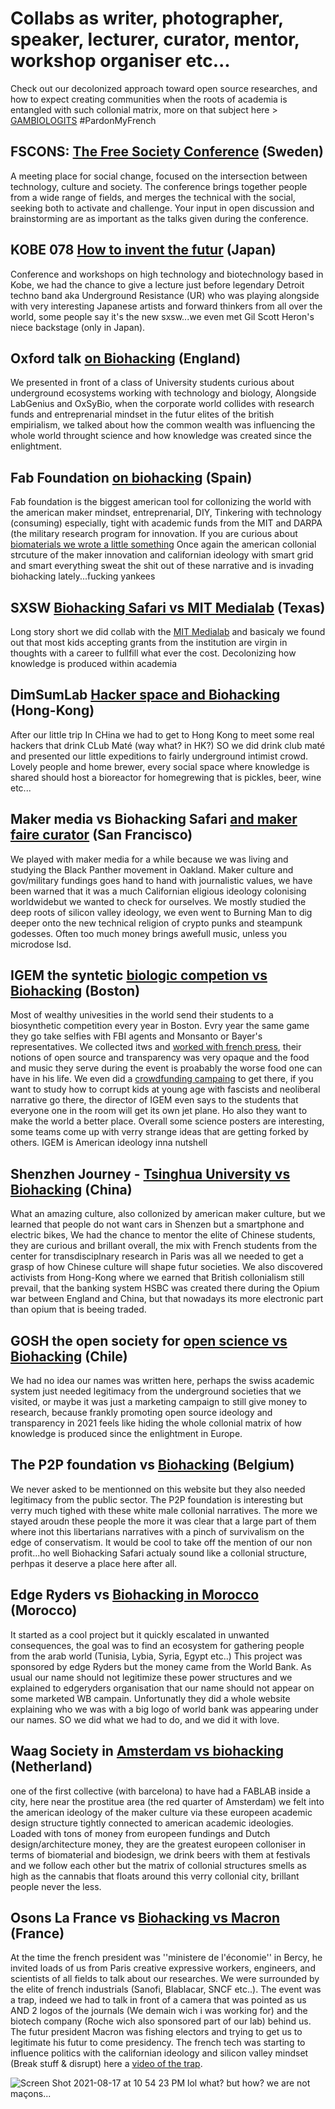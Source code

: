 # Collabs as writer, photographer, speaker, lecturer, curator, mentor, workshop organiser etc...

Check out our decolonized approach toward open source researches, and how to expect creating communities when the roots of academia is entangled with such collonial matrix, more on that subject here > [GAMBIOLOGITS](https://gambiolo.github.io/decolonizing-biohackingsafari/) #PardonMyFrench

## FSCONS: [The Free Society Conference](https://fscons.org/2015/schedule/?ltclid=2738ed23-fc47-41f7-bee6-1e759b5857f5) (Sweden)

A meeting place for social change, focused on the intersection between technology, culture and society. The conference brings together people from a wide range of fields, and merges the technical with the social, seeking both to activate and challenge. Your input in open discussion and brainstorming are as important as the talks given during the conference.

## KOBE 078 [How to invent the futur](https://2018.078kobe.jp/events/5576/index.html?ltclid=c1ee619e-f6af-4176-94d6-176d1b0541fd) (Japan)

Conference and workshops on high technology and biotechnology based in Kobe, we had the chance to give a lecture just before legendary Detroit techno band  aka Underground Resistance (UR) who was playing alongside with very interesting Japanese artists and forward thinkers from all over the world, some people say it's the new sxsw...we even met Gil Scott Heron's niece backstage (only in Japan).

## Oxford talk [on Biohacking](https://new.talks.ox.ac.uk/talks/id/a449c919-352e-4a01-8055-d8abb744312a/?ltclid=66e994b5-4475-4759-8824-d9136422bd3f)  (England)

We presented in front of a class of University students curious about underground ecosystems working with technology and biology, Alongside LabGenius and OxSyBio, when the corporate world collides with research funds and entreprenarial mindset in the futur elites of the british empirialism, we talked about how the common wealth was influencing the whole world throught science and how knowledge was created since the enlightment.

## Fab Foundation [on biohacking](https://fab10.org/en/fab-festival?ltclid=512955c3-e132-4e76-87bb-5715fd8abe4f) (Spain)

Fab foundation is the biggest american tool for collonizing the world with the american maker mindset, entreprenarial, DIY, Tinkering with technology (consuming) especially, tight with academic funds from the MIT and DARPA (the military research program for innovation. If you are curious about [biomaterials we wrote a little something](https://medium.com/@BHsafari/biodesign-and-biomaterials-2e676c92a604) Once again the american collonial strcuture of the maker innovation and californian ideology with smart grid and smart everything sweat the shit out of these narrative and is invading biohacking lately...fucking yankees

## SXSW [Biohacking Safari vs MIT Medialab](https://medium.com/@BHsafari/sxsw-is-crazy-synbio-is-here-to-stay-5ae40a1c5fbf?ltclid=e2ae4d68-35bf-43e2-b60a-a09926ffebfd) (Texas)

Long story short we did collab with the [MIT Medialab](https://gambiolo.github.io/tainted-transparency/) and basicaly we found out that most kids accepting grants from the institution are virgin in thoughts with a career to fullfill what ever the cost. Decolonizing how knowledge is produced within academia 



## DimSumLab [Hacker space and Biohacking](https://www.dimsumlabs.com/2016/02/05/hackjam-2nd-february-2016/) (Hong-Kong)

After our little trip In CHina we had to get to Hong Kong to meet some real hackers that drink CLub Maté (way what? in HK?) SO we did drink club maté and presented our little expeditions to fairly underground intimist crowd. Lovely people and home brewer, every social space where knowledge is shared should host a bioreactor for homegrewing that is pickles, beer, wine etc...

## Maker media vs Biohacking Safari [and maker faire curator](https://makezine.com/author/biohacking-safari?ltclid=aa4158d8-cc99-42fe-9964-55bcb3286b81) (San Francisco) 

We played with maker media for a while because we was living and studying the Black Panther movement in Oakland. Maker culture and gov/military fundings goes hand to hand with journalistic values, we have been warned that it was a much Californian eligious ideology colonising worldwidebut we wanted to check for ourselves. We mostly studied the deep roots of silicon valley ideology, we even went to Burning Man to dig deeper onto the new technical religion of crypto punks and steampunk godesses. Often too much money brings awefull music, unless you microdose lsd.

## IGEM the syntetic [biologic competion vs Biohacking](https://www.makery.info/en/2014/11/04/le-fromage-vegan-gagne-le-1er-prix-open-labs-de-ligem/) (Boston) 

Most of wealthy univesities in the world send their students to a biosynthetic competition every year in Boston. Evry year the same game they go take selfies with FBI agents and Monsanto or Bayer's representatives. We collected itws and [worked with french press](https://www.nouvelobs.com/sciences/20141114.OBS5090/ces-biohackers-qui-jouent-aux-lego-avec-l-adn-des-bacteries.html), their notions of open source and transparency was very opaque and the food and music they serve during the event is proabably the worse food one can have in his life. We even did a [crowdfunding campaing](https://www.kisskissbankbank.com/fr/projects/biohacking-safari-on-tour) to get there, if you want to study how to corrupt kids at young age with fascists and neoliberal narrative go there, the director of IGEM even says to the students that everyone one in the room will get its own jet plane. Ho also they want to make the world a better place. Overall some science posters are interesting, some teams come up with verry strange ideas that are getting forked by others. IGEM is American ideology inna nutshell

## Shenzhen Journey - [Tsinghua University vs Biohacking](https://medium.com/@dailylaurel/shenzhen-journey-at-tsinghua-university-d4f7865b9da6) (China)
What an amazing culture, also collonized by american maker culture, but we learned that people do not want cars in Shenzen but a smartphone and electric bikes, We had the chance to mentor the elite of Chinese students, they are curious and brillant overall, the mix with French students from the center for transdisciplnary research in Paris was all we needed to get a grasp of how Chinese culture will shape futur societies. We also discovered activists from Hong-Kong where we earned that British collonialism still prevail, that the banking system HSBC was created there during the Opium war between England and China, but that nowadays its more electronic part than opium that is beeing traded.


## GOSH the open society for [open science vs Biohacking](https://openhardware.science/gosh-manifesto/french/) (Chile)

We had no idea our names was written here, perhaps the swiss academic system just needed legitimacy from the underground societies that we visited, or maybe it was just a marketing campaign to still give money to research, because frankly promoting open source ideology and transparency in 2021 feels like hiding the whole collonial matrix of how knowledge is produced since the enlightment in Europe.

## The P2P foundation vs [Biohacking](https://wiki.p2pfoundation.net/Biohacking_Safari) (Belgium)

We never asked to be mentionned on this website but they also needed legitimacy from the public sector. The P2P foundation is interesting but verry much tighed with these white male collonial narratives. The more we stayed aroudn these people the more it was clear that a large part of them where inot  this libertarians narratives with a pinch of survivalism on the edge of conservatism. It would be cool to take off the mention of our non profit...ho well Biohacking Safari actualy sound like a collonial structure, perhpas it deserve a place here after all.


## Edge Ryders vs [Biohacking in Morocco](https://edgeryders.eu/t/candidate-houses-for-the-reef-morocco/7171/5?ltclid=8d35c63d-9926-4c56-b104-6f52dfbe9ca3) (Morocco)

It started as a cool project but it quickly escalated in unwanted consequences, the goal was to find an ecosystem for gathering people from the arab world (Tunisia, Lybia, Syria, Egypt etc..) This project was sponsored by edge Ryders but the money came from the World Bank. As usual our name should not legitimize these power structures and we explained to edgeryders organisation that our name should not appear on some marketed WB campain. Unfortunatly they did a whole website explaining who we was with a big logo of world bank was appearing under our names. SO we did what we had to do, and we did it with love.


## Waag Society in [Amsterdam vs biohacking](https://waag.org/nl/article/open-wetlab-sxsw-austin-texas?ltclid=8bc55cb2-df66-4478-9b9a-1a2e45af3401) (Netherland)

one of the first collective (with barcelona) to have had a FABLAB inside a city, here near the prostitue area (the red quarter of Amsterdam) we felt into the american ideology of the maker culture via these europeen academic design structure tightly connected to american academic ideologies. Loaded with tons of money from europeen fundings and Dutch design/architecture money, they are the greatest europeen colloniser in terms of biomaterial and biodesign, we drink beers with them at festivals and we follow each other but the matrix of collonial structures smells as high as the cannabis that floats around this verry collonial city, brillant people never the less.


## Osons La France vs [Biohacking vs Macron](https://www.genopole.eu/IMG/pdf/dp_osons_la_france.pdf) (France)

At the time the french president was ''ministere de l'économie'' in Bercy, he invited loads of us from Paris creative expressive workers, engineers, and scientists of all fields to talk about our researches. We were surrounded by the elite of french industrials (Sanofi, Blablacar, SNCF etc..). The event was a trap, indeed we had to talk in front of a camera that was pointed as us AND 2 logos of the journals (We demain wich i was working for) and the biotech company (Roche wich also sponsored part of our lab) behind us. The futur president Macron was fishing electors and trying to get us to legitimate his futur to come presidency. The french tech was starting to influence politics with the californian ideology and silicon valley mindset (Break stuff & disrupt) here a [video of the trap](https://www.youtube.com/watch?v=VYOPywdaeE8).

![Screen Shot 2021-08-17 at 10 54 23 PM](https://user-images.githubusercontent.com/86488172/129800731-7e305c18-6f05-44b8-a11b-9bc821834d94.png) lol what? but how? we are not maçons...

